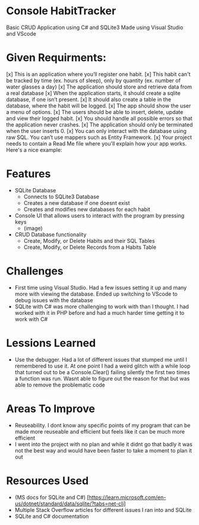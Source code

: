 # Console HabitTracker
  
  Basic CRUD Application using C# and SQLite3
  Made using Visual Studio and VScode
  
# Given Requirments:
  [x] This is an application where you’ll register one habit.
  [x] This habit can't be tracked by time (ex. hours of sleep), only by quantity (ex. number of water glasses a day)
  [x] The application should store and retrieve data from a real database
  [x] When the application starts, it should create a sqlite database, if one isn’t present.
  [x] It should also create a table in the database, where the habit will be logged.
  [x] The app should show the user a menu of options.
  [x] The users should be able to insert, delete, update and view their logged habit.
  [x] You should handle all possible errors so that the application never crashes.
  [x] The application should only be terminated when the user inserts 0.
  [x] You can only interact with the database using raw SQL. You can’t use mappers such as Entity Framework.
  [x] Your project needs to contain a Read Me file where you'll explain how your app works. Here's a nice example:

# Features
  * SQLite Database
    * Connects to SQLite3 Database
    * Creates a new database if one doesnt exist
    * Creates and modifies new databases for each habit
  * Console UI that allows users to interact with the program by pressing keys
      * (image)
  * CRUD Database functionality
      * Create, Modify, or Delete Habits and their SQL Tables
      * Create, Modify, or Delete Records from a Habits Table

# Challenges
  * First time using Visual Studio. Had a few issues setting it up and many more with viewing the database. Ended up switching to VScode to debug issues with the database
  * SQLite with C# was more challenging to work with than I thought. I had worked with it in PHP before and had a much harder time getting it to work with C#

# Lessions Learned
  * Use the debugger. Had a lot of different issues that stumped me until I remembered to use it. At one point I had a weird glitch with a while loop that turned out to be a Console.Clear() failing silently the first two times a function was run. Wasnt able to figure out the reason for that but was able to remove the problematic code

# Areas To Improve
  * Reuseability. I dont know any specific points of my program that can be made more reuseable and efficient but feels like it can be much more efficient
  * I went into the project with no plan and while it didnt go that badly it was not the best way and would have been faster to take a moment to plan it out

# Resources Used
  * (MS docs for SQLite and C#) [https://learn.microsoft.com/en-us/dotnet/standard/data/sqlite/?tabs=net-cli]
  * Multiple Stack Overflow articles for different issues I ran into and SQLite
  * SQLite and C# documentation
